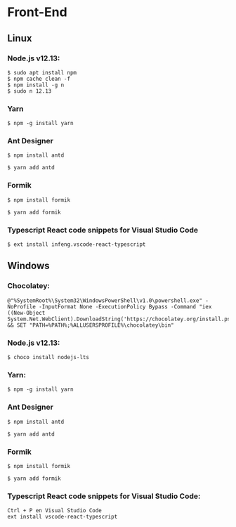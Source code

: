 # Front-End
## Linux
### Node.js v12.13:

```
$ sudo apt install npm
$ npm cache clean -f
$ npm install -g n
$ sudo n 12.13
```

### Yarn
```
$ npm -g install yarn
```

### Ant Designer
```
$ npm install antd
```
```
$ yarn add antd
```

### Formik
```
$ npm install formik
```
```
$ yarn add formik
```

### Typescript React code snippets for Visual Studio Code
```
$ ext install infeng.vscode-react-typescript
```

## Windows

### Chocolatey:

```
@"%SystemRoot%\System32\WindowsPowerShell\v1.0\powershell.exe" -NoProfile -InputFormat None -ExecutionPolicy Bypass -Command "iex ((New-Object System.Net.WebClient).DownloadString('https://chocolatey.org/install.ps1'))" && SET "PATH=%PATH%;%ALLUSERSPROFILE%\chocolatey\bin"
```

### Node.js v12.13:
```
$ choco install nodejs-lts
```

### Yarn:
```
$ npm -g install yarn
```

### Ant Designer
```
$ npm install antd
```
```
$ yarn add antd
```

### Formik
```
$ npm install formik
```
```
$ yarn add formik
```

### Typescript React code snippets for Visual Studio Code:
```
Ctrl + P en Visual Studio Code
ext install vscode-react-typescript
```
